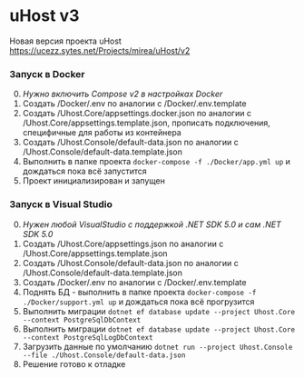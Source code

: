 # uHost v3
Новая версия проекта uHost https://ucezz.sytes.net/Projects/mirea/uHost/v2

### Запуск в Docker
0. _Нужно включить Compose v2 в настройках Docker_
1. Создать /Docker/.env по аналогии с /Docker/.env.template
2. Создать /Uhost.Core/appsettings.docker.json по аналогии с /Uhost.Core/appsettings.template.json, прописать подключения, специфичные для работы из контейнера
3. Создать /Uhost.Console/default-data.json по аналогии с /Uhost.Console/default-data.template.json
4. Выполнить в папке проекта `docker-compose -f ./Docker/app.yml up` и дождаться пока всё запустится
5. Проект инициализирован и запущен

### Запуск в Visual Studio
0. _Нужен любой VisualStudio с поддержкой .NET SDK 5.0 и сам .NET SDK 5.0_
1. Создать /Uhost.Core/appsettings.json по аналогии с /Uhost.Core/appsettings.template.json
2. Создать /Uhost.Console/default-data.json по аналогии с /Uhost.Console/default-data.template.json
3. Создать /Docker/.env по аналогии с /Docker/.env.template
4. Поднять БД - выполнить в папке проекта `docker-compose -f ./Docker/support.yml up` и дождаться пока всё прогрузится
5. Выполнить миграции `dotnet ef database update --project Uhost.Core --context PostgreSqlDbContext`
5. Выполнить миграции `dotnet ef database update --project Uhost.Core --context PostgreSqlLogDbContext`
6. Загрузить данные по умолчанию `dotnet run --project Uhost.Console --file ./Uhost.Console/default-data.json`
7. Решение готово к отладке